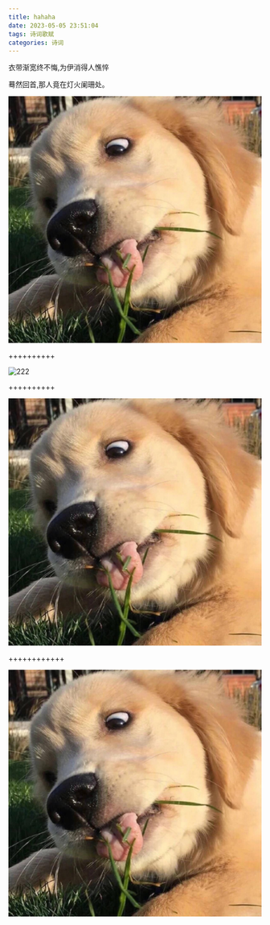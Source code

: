 ```yaml
---
title: hahaha
date: 2023-05-05 23:51:04
tags: 诗词歌赋
categories: 诗词
---
```


衣带渐宽终不悔,为伊消得人憔悴

<!-- more -->
蓦然回首,那人竟在灯火阑珊处。
<!-- ![这是图片](blog\source\_posts\2023-05-05-hahaha\dog.jpg "Magic Gardens") #无效格式1 -->
<!-- 有效格式1 -->
![123](/images/dog.jpg)

++++++++++
<!-- 无效格式 -->
![222](dog.jpg) 

++++++++++
 <!-- 有效格式1 -->
![123](/images/dog.jpg) 

++++++++++++
 <!-- 有效格式2 -->
![12](/images/dog.jpg)
